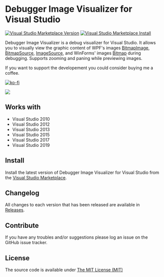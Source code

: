 # Debugger Image Visualizer for Visual Studio

[![Visual Studio Marketplace Version](https://vsmarketplacebadge.apphb.com/version/AleksanderBerus.DebuggerImageVisualizerPreview.svg)](https://marketplace.visualstudio.com/items?itemName=AleksanderBerus.DebuggerImageVisualizerPreview)
[![Visual Studio Marketplace Install](https://vsmarketplacebadge.apphb.com/installs-short/AleksanderBerus.DebuggerImageVisualizerPreview.svg)](https://marketplace.visualstudio.com/items?itemName=AleksanderBerus.DebuggerImageVisualizerPreview)

Debugger Image Visualizer is a debug visualizer for Visual Studio. It allows you to visually view the graphic content of WPF's images [BitmapImage](https://msdn.microsoft.com/en-us/library/system.windows.media.imaging.bitmapimage.aspx), [BitmapSource](https://docs.microsoft.com/en-us/dotnet/api/system.windows.media.imaging.bitmapsource), [ImageSource](https://docs.microsoft.com/en-us/dotnet/api/system.windows.media.imagesource), and WinForms' images [Bitmap](https://msdn.microsoft.com/en-us/library/system.drawing.bitmap.aspx) during debugging. Supports zooming and paning while previewing images.

If you want to support the developement you could consider buying me a coffee.

[![ko-fi](https://www.ko-fi.com/img/githubbutton_sm.svg)](https://ko-fi.com/M4M32DOPK)


![](https://aleksanderberus.gallerycdn.vsassets.io/extensions/aleksanderberus/debuggerimagevisualizerpreview/0.6.0/1556274284741/219157/1/Preview.gif)

## Works with
* Visual Studio 2010
* Visual Studio 2012
* Visual Studio 2013
* Visual Studio 2015
* Visual Studio 2017
* Visual Studio 2019

## Install

Install the latest version of Debugger Image Visualizer for Visual Studio from the [Visual Studio Marketplace](https://marketplace.visualstudio.com/items?itemName=AleksanderBerus.DebuggerImageVisualizerPreview).

## Changelog

All changes to each version that has been released are available in [Releases](../../releases).

## Contribute

If you have any troubles and/or suggestions please log an issue on the GitHub issue tracker.

## License

The source code is available under [The MIT License (MIT)](LICENSE)
